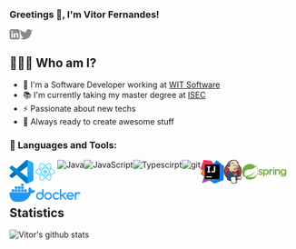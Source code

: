 ### Greetings 👋, I'm Vitor Fernandes!

<a href='https://www.linkedin.com/in/vitor-h-fernandes/' target="_blank"><img align='left' alt="linkedin" src="https://raw.githubusercontent.com/VitorFernandes2/VitorFernandes2/f7dd0a4743264b5d37f174644681bad1623e7310/linkedin.svg" height='18px'/></a>
<a href='https://twitter.com/Vitor_h_2' target="_blank"><img align='left' alt="twitter" src="https://raw.githubusercontent.com/VitorFernandes2/VitorFernandes2/f7dd0a4743264b5d37f174644681bad1623e7310/twitter.svg" height='18px'/></a>

<br/>

## 👨🏻‍💻 Who am I?

- 🔨 I'm a Software Developer working at <a href="https://www.wit-software.com/" target="_blank">WIT Software</a>
- 📚 I'm currently taking my master degree at <a href="https://www.isec.pt/PT/Default.aspx" target="_blank">ISEC</a>
- ⚡️ Passionate about new techs 
- 🚀 Always ready to create awesome stuff 

### 🔨 Languages and Tools:
<a href="https://code.visualstudio.com/" target="_blank"><img align="left" alt="Vscode" width="42px" src="https://raw.githubusercontent.com/github/explore/80688e429a7d4ef2fca1e82350fe8e3517d3494d/topics/visual-studio-code/visual-studio-code.png" /><a/>
  
<a href="https://reactnative.dev/" target="_blank"><img align="left" alt="React" width="42px" src="https://raw.githubusercontent.com/github/explore/80688e429a7d4ef2fca1e82350fe8e3517d3494d/topics/react/react.png" /></a>
  
<a href="https://www.java.com" target="_blank"><img align="left" alt="Java" height ="42px" src="https://raw.githubusercontent.com/rahul-jha98/github_readme_icons/main/language_and_tools/square/java/java.svg"></a>
  
<a href="https://developer.mozilla.org/en-US/docs/Web/JavaScript" target="_blank"> <img align="left" alt="JavaScript" height ="42px"  src="https://raw.githubusercontent.com/rahul-jha98/github_readme_icons/main/language_and_tools/square/javascript/javascript.svg"> </a>
  
<a href="https://www.typescriptlang.org/" target="_blank"><img align="left" alt="Typescirpt" height ="42px" src="https://raw.githubusercontent.com/rahul-jha98/github_readme_icons/main/language_and_tools/square/typescript/typescript.svg"></a>
  
<a href="https://git-scm.com/" target="_blank"> <img src="https://raw.githubusercontent.com/rahul-jha98/github_readme_icons/main/language_and_tools/square/git-scm/git-scm.svg" align="left" alt="git" height='42px'/></a>
  
<a href="https://www.jetbrains.com/idea/" target="_blank"> <img src="https://github.com/VitorFernandes2/VitorFernandes2/blob/main/IntelliJ_IDEA_Icon.svg.png?raw=true" align="left" alt="git" height='42px'/></a>

<a href="https://www.jenkins.io/" target="_blank"> <img src="https://github.com/VitorFernandes2/VitorFernandes2/blob/main/jenkins.png?raw=true" align="left" alt="git" height='42px'/></a>
  
 <a href="https://spring.io/" target="_blank"> <img src="https://github.com/VitorFernandes2/VitorFernandes2/blob/main/spring.png?raw=true" align="left" alt="git" height='42px'/></a>
  
  <a href="https://www.docker.com/" target="_blank"> <img src="https://github.com/VitorFernandes2/VitorFernandes2/blob/main/docker.png?raw=true" align="left" alt="git" height='32px'/></a>
  
<br/>
<br/>
<br/>
  
## Statistics
![Vitor's github stats](https://github-readme-stats.vercel.app/api?username=VitorFernandes2&count_private=true&show_icons=true&theme=nord&hide=contribs)

